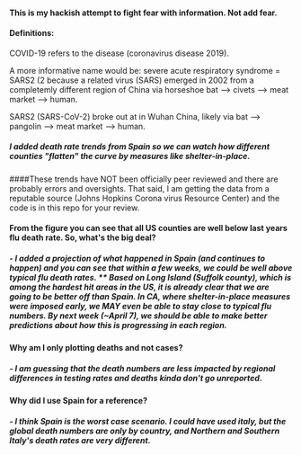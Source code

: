 #### This is my hackish attempt to fight fear with information. Not add fear.
#### Definitions:
COVID-19 refers to the disease (coronavirus disease 2019). 

A more informative name would be: severe acute respiratory syndrome = SARS2 (2 because a related virus (SARS) emerged in 2002 from a completemly different region of China via horseshoe bat --> civets --> meat market --> human.

SARS2 (SARS-CoV-2) broke out at in Wuhan China, likely via bat --> pangolin --> meat market --> human.


##### I added death rate trends from Spain so we can watch how different counties "flatten" the curve by measures like shelter-in-place.
####These trends have NOT been officially peer reviewed and there are probably errors and oversights.
That said, I am getting the data from a reputable source (Johns Hopkins Corona virus Resource Center) and the code is in this repo for your review. 

#### From the figure you can see that all US counties are well below last years flu death rate. So, what's the big deal?
##### - I added a projection of what happened in Spain (and continues to happen) and you can see that within a few weeks, we could be well above typical flu death rates. ** Based on Long Island (Suffolk county), which is among the hardest hit areas in the US, it is already clear that we are going to be better off than Spain. In CA, where shelter-in-place measures were imposed early, we MAY even be able to stay close to typical flu numbers. By next week (~April 7), we should be able to make better predictions about how this is progressing in each region.

#### Why am I only plotting deaths and not cases?
##### - I am guessing that the death numbers are less impacted by regional differences in testing rates and deaths kinda don't go unreported. 

#### Why did I use Spain for a reference?
##### - I think Spain is the worst case scenario. I could have used italy, but the global death numbers are only by country, and Northern and Southern Italy's death rates are very different. 




